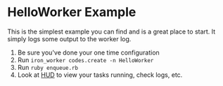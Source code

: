 # HelloWorker Example

This is the simplest example you can find and is a great place to start. It simply logs some output to the worker log.

1. Be sure you've done your one time configuration
2. Run `iron_worker codes.create -n HelloWorker`
3. Run `ruby enqueue.rb`
4. Look at [HUD](https://hud.iron.io) to view your tasks running, check logs, etc.


